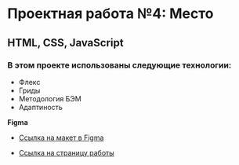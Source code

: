 # Проектная работа №4: Место

## HTML, CSS, JavaScript

### В этом проекте использованы следующие технологии:

* Флекс
* Гриды
* Методология БЭМ
* Адаптиность


**Figma**

* [Ссылка на макет в Figma](https://www.figma.com/file/2cn9N9jSkmxD84oJik7xL7/JavaScript.-Sprint-4?node-id=0%3A1)


* [Ссылка на страницу работы](https://swayka.github.io/mesto/)
